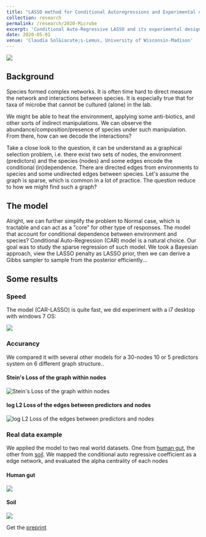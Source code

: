 ```yaml
---
title: "LASSO method for Conditional Autoregressions and Experimental design"
collection: research
permalink: /research/2020-Microbe
excerpt: 'Conditional Auto-Regressive LASSO and its experimental design on Microbiome of plant species'
date: 2020-05-01
venue: 'Claudia Sol&iacute;s-Lemus, University of Wisconsin-Madison'
---
```


![](http://YunyiShen.github.io/files/Research_figs/CARLASSO/CARLASSO.png)

## Background

Species formed complex networks. It is often time hard to direct measure the network and interactions between species. It is especially true that for taxa of microbe that cannot be cultured (alone) in the lab. 

We might be able to heat the environment, applying some anti-biotics, and other sorts of indirect manipulations. We can observe the abundance/composition/presence of species under such manipulation. From there, how can we decode the interactions?

Take a close look to the question, it can be understand as a graphical selection problem, i.e. there exist two sets of nodes, the environment (predictors) and the species (nodes) and some edges encode the conditional (in)dependence. There are directed edges from environments to species and some undirected edges between species. Let's assume the graph is sparse, which is common in a lot of practice. The question reduce to how we might find such a graph?

## The model

Alright, we can further simplify the problem to Normal case, which is tractable and can act as a "core" for other type of responses. The model that account for conditional dependence between environment and species? Conditional Auto-Regression (CAR) model is a natural choice. Our goal was to study the sparse regression of such model. We took a Bayesian approach, view the LASSO penalty as LASSO prior, then we can derive a Gibbs sampler to sample from the posterior efficiently...

## Some results

### Speed

The model (CAR-LASSO) is quite fast, we did experiment with a i7 desktop with windows 7 OS:

![](http://YunyiShen.github.io/files/Research_figs/CARLASSO/scaling_test.png)

### Accurancy 

We compared it with several other models for a 30-nodes 10 or 5 predictors system on 6 different graph structure..

#### Stein's Loss of the graph within nodes
![Stein's Loss of the graph within nodes](http://YunyiShen.github.io/files/Research_figs/CARLASSO/Stein_k30.jpg)

#### log L2 Loss of the edges between predictors and nodes
![log L2 Loss of the edges between predictors and nodes](http://YunyiShen.github.io/files/Research_figs/CARLASSO/beta_k30.jpg)



### Real data example

We applied the model to two real world datasets. One from [human gut](https://www.mg-rast.org/mgmain.html?mgpage=project&project=mgp154), the other from [soil](https://www.mg-rast.org/mgmain.html?mgpage=project&project=mgp2592). We mapped the conditional auto regressive coefficient as a edge network, and evaluated the alpha centrality of each nodes

#### Human gut
![](http://YunyiShen.github.io/files/Research_figs/CARLASSO/humangut.jpg)

#### Soil
![](http://YunyiShen.github.io/files/Research_figs/CARLASSO/soil.jpg)


Get the [preprint](https://arxiv.org/abs/2012.08397)



